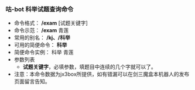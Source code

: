 ### 咕-bot 科举试题查询命令
- 命令格式： **/exam** [试题关键字]
- 命令示范： **/exam** 青莲
- 常用的别名： **/kj、/科举**
- 可用的简便命令： **科举**
- 简便命令实例： 科举 青莲
- 参数列表
    - **试题关键字**，必填参数，填题目中连续的几个字就可以了。
- 注意：本命令数据为jx3box所提供，如有错漏可以在剑三魔盒本机器人的发布页面留言告知。